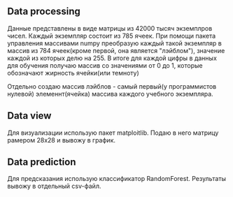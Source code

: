 ## Data processing

 Данные представлены в виде матрицы из 42000 тысяч экземплров чисел. Каждый экземпляр состоит из 785 ячеек.
 При помощи пакета управления массивами numpy преобразую каждый такой экземпляр в массив из 784 ячеек(кроме первой, она является "лэйблом"), значение каждой из которых делю на 255. В итоге для каждой цифры в данных для обучения получаю массив со значениями от 0 до 1, которые обозначают жирность ячейки(или темноту)

 Отдельно создаю массив лэйблов - самый первый(у программистов нулевой) элеменнт(ячейка) массива каждого учебного экземпляра.


 ## Data view

 Для визуализации использую пакет matploitlib. Подаю в него матрицу рамером 28х28 и вывожу в график.

 ## Data prediction

 Для предсказания использую классификатор RandomForest. Результаты вывожу в отдельный csv-файл.